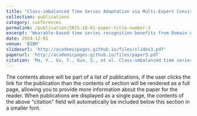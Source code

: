 ```yaml
---
title: "Class-imbalanced Time Series Adaptation via Multi-Expert Consistency Entropy Minimization"
collection: publications
category: conferences
permalink: /publication/2015-10-01-paper-title-number-3
excerpt: 'Wearable-based time series recognition benefits from Domain Adaptation (DA), but imbalanced label distributions hinder its effectiveness. We propose MECEM (Multi-Expert Consistency Entropy Minimization), which uses a multi-expert committee to adjust decision boundaries and a dynamic augmentation mechanism to address domain shift. Experiments show that MECEM outperforms existing methods in activity recognition and Parkinson's tremor grading.'
date: 2024-12-01
venue: 'BIBM'
slidesurl: 'http://academicpages.github.io/files/slides3.pdf'
paperurl: 'http://academicpages.github.io/files/paper3.pdf'
citation: 'Ma, Y., Gu, Y., Guo, S., et al. Class-imbalanced time series domain adaptation via multi-expert consistency entropy minimization,  IEEE International Conference on Bioinformatics and Biomedicine, 2024.'
---
```


The contents above will be part of a list of publications, if the user clicks the link for the publication than the contents of section will be rendered as a full page, allowing you to provide more information about the paper for the reader. When publications are displayed as a single page, the contents of the above "citation" field will automatically be included below this section in a smaller font.
